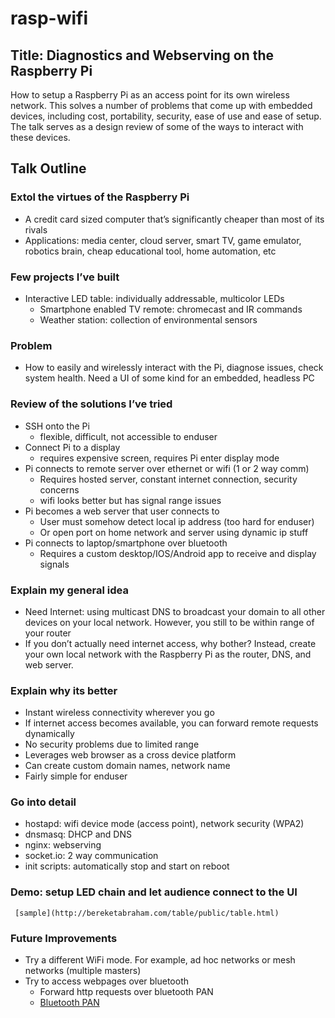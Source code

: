 # rasp-wifi

## Title: Diagnostics and Webserving on the Raspberry Pi
How to setup a Raspberry Pi as an access point for its own wireless network. This solves a number of problems that come up with embedded devices, including cost, portability, security, ease of use and ease of setup. The talk serves as a design review of some of the ways to interact with these devices.


## Talk Outline
### Extol the virtues of the Raspberry Pi
 * A credit card sized computer that’s significantly cheaper than most of its rivals
 * Applications: media center, cloud server, smart TV, game emulator, robotics brain, cheap educational tool, home automation, etc
### Few projects I’ve built
 * Interactive LED table: individually addressable, multicolor LEDs
   * Smartphone enabled TV remote: chromecast and IR commands
   * Weather station: collection of environmental sensors
### Problem
 * How to easily and wirelessly interact with the Pi, diagnose issues, check system health. Need a UI of some kind for an embedded, headless PC
### Review of the solutions I’ve tried
 * SSH onto the Pi
   * flexible, difficult, not accessible to enduser
 * Connect Pi to a display
   * requires expensive screen, requires Pi enter display mode
 * Pi connects to remote server over ethernet or wifi (1 or 2 way comm)
   * Requires hosted server, constant internet connection, security concerns
   * wifi looks better but has signal range issues
 * Pi becomes a web server that user connects to
   * User must somehow detect local ip address (too hard for enduser)
   * Or open port on home network and server using dynamic ip stuff
 * Pi connects to laptop/smartphone over bluetooth
   * Requires a custom desktop/IOS/Android app to receive and display signals
### Explain my general idea
 * Need Internet: using multicast DNS to broadcast your domain to all other devices on your local network. However, you still to be within range of your router
 * If you don’t actually need internet access, why bother? Instead, create your own local network with the Raspberry Pi as the router, DNS, and web server.
### Explain why its better
 * Instant wireless connectivity wherever you go
 * If internet access becomes available, you can forward remote requests dynamically
 * No security problems due to limited range
 * Leverages web browser as a cross device platform
 * Can create custom domain names, network name
 * Fairly simple for enduser
### Go into detail
 * hostapd: wifi device mode (access point), network security (WPA2)
 * dnsmasq: DHCP and DNS
 * nginx: webserving
 * socket.io: 2 way communication
 * init scripts: automatically stop and start on reboot
### Demo: setup LED chain and let audience connect to the UI
     [sample](http://bereketabraham.com/table/public/table.html)
### Future Improvements
 * Try a different WiFi mode. For example, ad hoc networks or mesh networks (multiple masters)
 * Try to access webpages over bluetooth
   * Forward http requests over bluetooth PAN
   * [Bluetooth PAN](http://notes.pitfall.org/ip-over-bluetooth-to-a-raspberry-pi.html)
